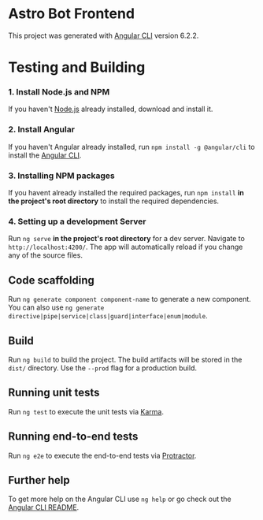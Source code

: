 # Astro Bot Frontend

This project was generated with [Angular CLI](https://github.com/angular/angular-cli) version 6.2.2.

# Testing and Building

### 1. Install Node.js and NPM

If you haven't [Node.js](https://nodejs.org/en/) already installed, download and install it.

### 2. Install Angular

If you haven't Angular already installed, run `npm install -g @angular/cli` to install the [Angular CLI](https://github.com/angular/angular-cli).

### 3. Installing NPM packages

If you havent already installed the required packages, run `npm install` **in the project's root directory** to install the required dependencies.

### 4. Setting up a development Server

Run `ng serve` **in the project's root directory** for a dev server. Navigate to `http://localhost:4200/`. The app will automatically reload if you change any of the source files.

## Code scaffolding

Run `ng generate component component-name` to generate a new component. You can also use `ng generate directive|pipe|service|class|guard|interface|enum|module`.

## Build

Run `ng build` to build the project. The build artifacts will be stored in the `dist/` directory. Use the `--prod` flag for a production build.

## Running unit tests

Run `ng test` to execute the unit tests via [Karma](https://karma-runner.github.io).

## Running end-to-end tests

Run `ng e2e` to execute the end-to-end tests via [Protractor](http://www.protractortest.org/).

## Further help

To get more help on the Angular CLI use `ng help` or go check out the [Angular CLI README](https://github.com/angular/angular-cli/blob/master/README.md).
